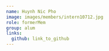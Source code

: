 ```yaml
---
name: Huynh Nic Pho 
image: images/members/intern10712.jpg 
role: formerMem
group: alum
links:
  github: link_to_github 
---
```

